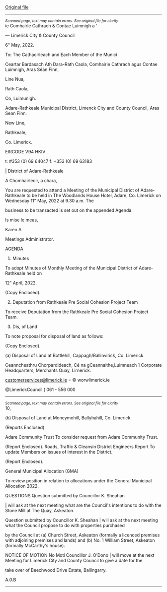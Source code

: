 [Original file](https://www.limerick.ie/sites/default/files/media/documents/2022-05/00%20Agenda%2011th%20May%2C%202022.pdf)

---
*<small>Scanned page, text may contain errors. See original file for clarity</small>*  
ie Comhairle Cathrach
& Contae Luimnigh
a ‘

— Limerick City
& County Council

6" May, 2022.

To: The Cathaoirleach and Each Member of the Munici

Ceartar Bardasach Ath Dara-Rath Caola,
Comhairie Cathrach agus Contae Luimnigh,
Aras Séan Finn,

Line Nua,

Rath Caola,

Co, Luimunigh.

Adare-Rathkeale Municipal District,
Limenck City and County Council,
Aras Sean Finn.

New Line,

Rathkeale,

Co. Limerick.

EIRCODE V94 HKIV

t: #353 (0) 69 64047
f: +353 (0) 69 63183

| District of Adare-Rathkeale

A Chomhairleoir, a chara,

You are requested to attend a Meeting of the Municipal District of Adare-Rathkeale to be held in
The Woodlands House Hotel, Adare, Co. Limerick on Wednesday 11" May, 2022 at 9.30 a.m. The

business to be transacted is set out on the appended Agenda.

Is mise le meas,

Karen A

Meetings Administrator.

AGENDA
1. Minutes

To adopt Minutes of Monthly Meeting of the Municipal District of Adare-Rathkeale held on

12" April, 2022.

(Copy Enclosed).

2. Deputation from Rathkeale Pre Social Cohesion Project Team

To receive Deputation from the Rathkeale Pre Social Cohesion Project Team.

3. Dis, of Land

To note proposal for disposal of land as follows:

(Copy Enclosed).

(a) Disposal of Land at Bottlehill, Cappagh/Ballinvirick, Co. Limerick.

Ceanncheathru Chorpardideach, Cé na gCeannaithe,Luimneach 1
Corporate Headquarters, Merchants Quay, Lirnerick.

customerservices@limerick.ie
= © worwlimerick.ie

@LimerickCouncil
( 061 - 556 000


---
*<small>Scanned page, text may contain errors. See original file for clarity</small>*  
10,

(b) Disposal of Land at Moneymohill, Ballyhahill, Co. Limerick.

(Reports Enclosed).

Adare Community Trust
To consider request from Adare Community Trust.

(Report Enclosed).
Roads, Traffic & Cleansin
District Engineers Report
To update Members on issues of interest in the District.

(Report Enclosed).

General Municipal Allocation (GMA)

To review position in relation to allocations under the General Municipal Allocation 2022.

QUESTIONS
Question submitted by Councillor K. Sheahan

| will ask at the next meeting what are the Council's intentions to do with the Stone Mill at
The Quay, Askeaton.

Question submitted by Councillor K. Sheahan
| will ask at the next meeting what the Council propose to do with properties purchased

by the Council at (a) Church Street, Askeaton (formally a licenced premises with adjoining
premises and lands) and (b) No. 1 William Street, Askeaton (formally McCarthy's house).

NOTICE OF MOTION
No Moti Councillor J. O’Dono
| will move at the next Meeting for Limerick City and County Council to give a date for the

take over of Beechwood Drive Estate, Ballingarry.

A.0.B


---
